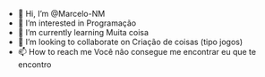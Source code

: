 - 👋 Hi, I’m @Marcelo-NM
- 👀 I’m interested in Programação
- 🌱 I’m currently learning Muita coisa
- 💞️ I’m looking to collaborate on Criação de coisas (tipo jogos)
- 📫 How to reach me Você não consegue me encontrar eu que te encontro

<!---
Marcelo-NM/Marcelo-NM is a ✨ special ✨ repository because its `README.md` (this file) appears on your GitHub profile.
You can click the Preview link to take a look at your changes.
--->
